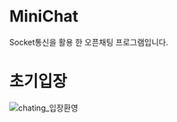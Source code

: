# MiniChat
Socket통신을 활용 한 오픈채팅 프로그램입니다.

# 초기입장
![chating_입장환영](https://user-images.githubusercontent.com/84373336/178111040-5495d14d-867d-4f90-856d-3dd83c75723f.jpg)




